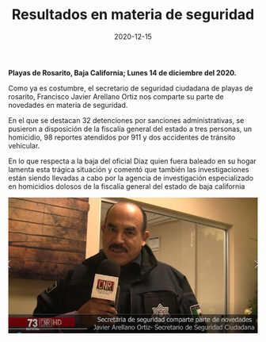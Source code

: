 ﻿---
layout: blog
title:  "Resultados en materia de seguridad"
date:   2020-12-15
categories: rosarito
permalink: /:categories/:title:output_ext
image: /img/cnr/2020-12-15-resultados-en-materia-de-seguridad.jpeg
alt: "Resultados en materia de seguridad"
autor: 
---
 
**Playas de Rosarito, Baja California; Lunes 14 de diciembre del 2020.**




Como ya es costumbre, el secretario de seguridad ciudadana de playas de rosarito, Francisco Javier Arellano Ortiz nos comparte su parte de novedades en materia de seguridad.


En el que se destacan 32 detenciones por sanciones administrativas, se pusieron a disposición de la fiscalía general del estado a tres personas, un homicidio, 98 reportes atendidos por 911 y dos accidentes de tránsito vehicular.


En lo que respecta a la baja del oficial Diaz quien fuera baleado en su hogar lamenta esta trágica situación y comentó que también las investigaciones están siendo llevadas a cabo por la agencia de investigación especializado en homicidios dolosos de la fiscalía general del estado de baja california

<div id="carouselExampleSlidesOnly" class="carousel slide" data-ride="carousel">
  <div class="carousel-inner">
    <div class="carousel-item active">
       <img class="d-block w-100" src="/img/cnr/2020-12-15-resultados-en-materia-de-seguridad.jpeg" loading="lazy"  alt="Resultados en materia de seguridad">
    </div>
  </div>
</div>